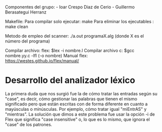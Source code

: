Componentes del grupo: 
	- Ioar Crespo Diaz de Cerio
	- Guillermo Berasategui Herranz

Makefile:
Para compilar solo ejecutar: make
Para eliminar los ejecutables : make clean

Metodo de empleo del scanner:
./a.out programaX.alg 
(donde X es el número del programa)

Compilar archivo: flex: $lex -i nombre.l
Compilar archivo c: $gcc nombre.yy.c -lfl (-o nombre)
Manual flex: https://westes.github.io/flex/manual/

# Desarrollo del analizador léxico

La primera duda que nos surgió fue la de cómo tratar las entradas según su "case", es decir, cómo gestionar las palabras que tienen el mismo significado pero que están escritas con de forma diferente en cuanto a mayúsculas o minúsculas. Por ejemplo, cómo tratar igual "miEntrAS" y "mientras". La solución que dimos a este problema fue usar la opción -i de Flex que significa "case insensitive" o, lo que es lo mismo, que ignora el "case" de los patrones.


